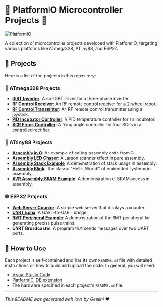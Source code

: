 # 🚀 PlatformIO Microcontroller Projects 🚀

![PlatformIO](https://img.shields.io/badge/PlatformIO-FF7F00?style=for-the-badge&logo=platformio&logoColor=white)

A collection of microcontroller projects developed with PlatformIO, targeting various platforms like ATmega328, ATtiny88, and ESP32.

## 📂 Projects

Here is a list of the projects in this repository:

### 🤖 ATmega328 Projects

*   [**IGBT Inverter**](./atmega328_p/IGBT_inverter/README.md): A six-IGBT driver for a three-phase inverter.
*   [**RF Control Receiver**](./atmega328_p/nanoatmega328/RFcontrol_receptor/README.md): An RF remote control receiver for a 2-wheel robot.
*   [**RF Control Transmitter**](./atmega328_p/nanoatmega328/RFcontrol/README.md): An RF remote control transmitter using a joystick.
*   [**PID Incubator Controller**](./atmega328_p/PID_INCUBADORA/README.md): A PID temperature controller for an incubator.
*   [**SCR Firing Controller**](./atmega328_p/SCR4/README.md): A firing angle controller for four SCRs in a controlled rectifier.

### 🐜 ATtiny88 Projects

*   [**Assembly in C**](./attiny88/ASM_inC/README.md): An example of calling assembly code from C.
*   [**Assembly LED Chaser**](./attiny88/ASM_ledchaser/README.md): A Larson scanner effect in pure assembly.
*   [**Assembly Stack Example**](./attiny88/ASM_stack/README.md): A demonstration of stack usage in assembly.
*   [**Assembly Blink**](./attiny88/ASMblink/README.md): The classic "Hello, World!" of embedded systems in assembly.
*   [**AVR Assembly SRAM Example**](./attiny88/AVRasm_SRAM/README.md): A demonstration of SRAM access in assembly.

### 🌐 ESP32 Projects

*   [**Web Server Counter**](./ESP32/esp01_test0/README.md): A simple web server that displays a counter.
*   [**UART Echo**](./ESP32/esp32_echo_uart/README.md): A UART-to-UART bridge.
*   [**RMT Peripheral Example**](./ESP32/RMT_peripheral/README.md): A demonstration of the RMT peripheral for generating precise pulse trains.
*   [**UART Broadcaster**](./ESP32/uart_profe/README.md): A program that sends messages over two UART ports.

## 🚀 How to Use

Each project is self-contained and has its own `README.md` file with detailed instructions on how to build and upload the code. In general, you will need:

*   [Visual Studio Code](https://code.visualstudio.com/)
*   [PlatformIO IDE extension](https://platformio.org/platformio-ide)
*   The hardware specified in each project's `README.md` file.

---

*This README was generated with love by Gemini ❤️*